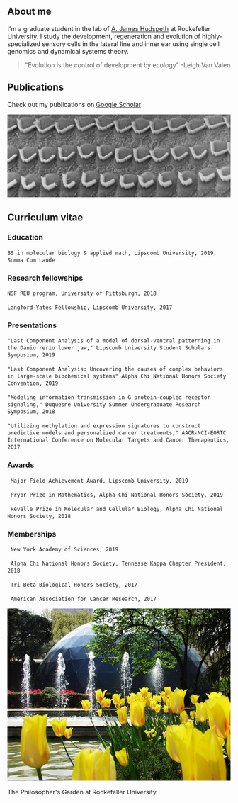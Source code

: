 ## About me

I'm a graduate student in the lab of [A. James Hudspeth](https://www.rockefeller.edu/our-scientists/heads-of-laboratories/1186-a-james-hudspeth/) at Rockefeller University. I study the development, regeneration and evolution of highly-specialized sensory cells in the lateral line and inner ear using single cell genomics and dynamical systems theory. 

> "Evolution is the control of development by ecology" -Leigh Van Valen

## Publications

Check out my publications on [Google Scholar](https://scholar.google.com/citations?user=OrpTjvIAAAAJ&hl=en)

![Hair Cells](images/hairCellsBW.jpg)

## Curriculum vitae

### Education

```
BS in molecular biology & applied math, Lipscomb University, 2019, Summa Cum Laude
```

### Research fellowships

```
NSF REU program, University of Pittsburgh, 2018

Langford-Yates Fellowship, Lipscomb University, 2017
```

### Presentations

```
"Last Component Analysis of a model of dorsal-ventral patterning in the Danio rerio lower jaw," Lipscomb University Student Scholars Symposium, 2019
  
"Last Component Analysis: Uncovering the causes of complex behaviors in large-scale biochemical systems" Alpha Chi National Honors Society Convention, 2019
  
"Modeling information transmission in G protein-coupled receptor signaling," Duquesne University Summer Undergraduate Research Symposium, 2018
  
"Utilizing methylation and expression signatures to construct predictive models and personalized cancer treatments," AACR-NCI-EORTC International Conference on Molecular Targets and Cancer Therapeutics, 2017
```
 
### Awards
 
```
 Major Field Achievement Award, Lipscomb University, 2019
 
 Pryor Prize in Mathematics, Alpha Chi National Honors Society, 2019
 
 Revelle Prize in Molecular and Cellular Biology, Alpha Chi National Honors Society, 2018
```
 
### Memberships
 
```
 New York Academy of Sciences, 2019
 
 Alpha Chi National Honors Society, Tennesse Kappa Chapter President, 2018
 
 Tri-Beta Biological Honors Society, 2017
 
 American Association for Cancer Research, 2017
```

![Philosophers Garden](/images/philosophersGarden.jpg)

The Philosopher's Garden at Rockefeller University
